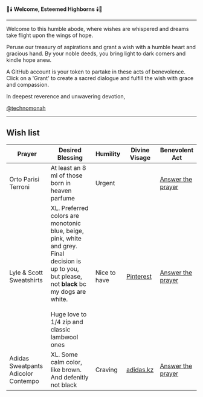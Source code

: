 🎩🕯️ **Welcome, Esteemed Highborns** 🕯️🎩

---

Welcome to this humble abode, where wishes are whispered and dreams take flight upon the wings of hope.

Peruse our treasury of aspirations and grant a wish with a humble heart and gracious hand. By your noble deeds, you bring light to dark corners and kindle hope anew.

A GitHub account is your token to partake in these acts of benevolence. Click on a 'Grant' to create a sacred dialogue and fulfill the wish with grace and compassion.

In deepest reverence and unwavering devotion,

[@technomonah](https://github.com/technomonah)

---

## Wish list

| **Prayer**    | **Desired Blessing**                              | **Humility** | **Divine Visage** | **Benevolent Act**                               |
|---------------|---------------------------------------------------|--------------|-------------------|---------------------------------------------------|
| Orto Parisi Terroni     | At least an 8 ml of those born in heaven parfume| Urgent       | | [Answer the prayer](https://github.com/login/oauth/authorize?client_id=Iv1.2eb4b2e9db37902d&redirect_uri=https://eovyi6uvbakk60e.m.pipedream.net?wish=Orto%20Parisi%20Terroni&scope=repo%20user)|
| Lyle & Scott Sweatshirts            | XL. Preferred colors are monotonic blue, beige, pink, white and grey. Final decision is up to you, but please, not **black** bc my dogs are white.<br><br>Huge love to 1/4 zip and classic lambwool ones | Nice to have | [Pinterest]()                                                            | [Answer the prayer](https://github.com/login/oauth/authorize?client_id=Iv1.2eb4b2e9db37902d&redirect_uri=https://eovyi6uvbakk60e.m.pipedream.net?wish=Lyle%20%2526%20Scott%20Oxford%20Sweatshirts&scope=repo%20user) |
| Adidas Sweatpants Adicolor Contempo | XL. Some calm color, like brown. And defenitly not black                                                                                                                                                 | Craving      | [adidas.kz](https://adidas.kz/bryuki-adicolor-contempo-originals-im4406) | [Answer the prayer](https://github.com/login/oauth/authorize?client_id=Iv1.2eb4b2e9db37902d&redirect_uri=https://eovyi6uvbakk60e.m.pipedream.net?wish=Adidas%20Sweatpants%20Adicolor%20Contempo&scope=repo%20user)   |
